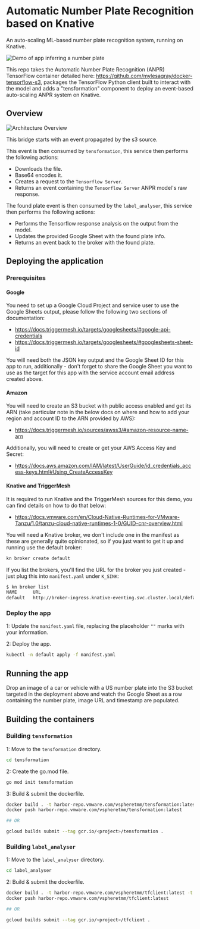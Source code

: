 # Automatic Number Plate Recognition based on Knative

An auto-scaling ML-based number plate recognition system, running on Knative.

![Demo of app inferring a number plate](img/demo.gif)

This repo takes the Automatic Number Plate Recognition (ANPR) TensorFlow container detailed here: <https://github.com/mylesagray/docker-tensorflow-s3>, packages the TensorFlow Python client built to interact with the model and adds a "tensformation" component to deploy an event-based auto-scaling ANPR system on Knative.

## Overview

![Architecture Overview](./img/overview.png)

This bridge starts with an event propagated by the s3 source.

This event is then consumed by `tensformation`, this service then performs the following actions:

* Downloads the file.
* Base64 encodes it.
* Creates a request to the `Tensorflow Server`.
* Returns an event containing the `Tensorflow Server` ANPR model's raw response.

The found plate event is then consumed by the `label_analyser`, this service then performs the following actions:

* Performs the Tensorflow response analysis on the output from the model.
* Updates the provided Google Sheet with the found plate info.
* Returns an event back to the broker with the found plate.

## Deploying the application

### Prerequisites

#### Google

You need to set up a Google Cloud Project and service user to use the Google Sheets output, please follow the following two sections of documentation:

* <https://docs.triggermesh.io/targets/googlesheets/#google-api-credentials>
* <https://docs.triggermesh.io/targets/googlesheets/#googlesheets-sheet-id>

You will need both the JSON key output and the Google Sheet ID for this app to run, additionally - don't forget to share the Google Sheet you want to use as the target for this app with the service account email address created above.

#### Amazon

You will need to create an S3 bucket with public access enabled and get its ARN (take particular note in the below docs on where and how to add your region and account ID to the ARN provided by AWS):

* <https://docs.triggermesh.io/sources/awss3/#amazon-resource-name-arn>

Additionally, you will need to create or get your AWS Access Key and Secret:

* <https://docs.aws.amazon.com/IAM/latest/UserGuide/id_credentials_access-keys.html#Using_CreateAccessKey>

#### Knative and TriggerMesh

It is required to run Knative and the TriggerMesh sources for this demo, you can find details on how to do that below:

* <https://docs.vmware.com/en/Cloud-Native-Runtimes-for-VMware-Tanzu/1.0/tanzu-cloud-native-runtimes-1-0/GUID-cnr-overview.html>

You will need a Knative broker, we don't include one in the manifest as these are generally quite opinionated, so if you just want to get it up and running use the default broker:

```sh
kn broker create default
```

If you list the brokers, you'll find the URL for the broker you just created - just plug this into `manifest.yaml` under `K_SINK`:

```sh
$ kn broker list
NAME      URL                                                                        AGE     CONDITIONS   READY   REASON
default   http://broker-ingress.knative-eventing.svc.cluster.local/default/default   7d22h   5 OK / 5     True    
```

### Deploy the app

1: Update the `manifest.yaml` file, replacing the placeholder `""` marks with your information.

2: Deploy the app.

```sh
kubectl -n default apply -f manifest.yaml
```

## Running the app

Drop an image of a car or vehicle with a US number plate into the S3 bucket targeted in the deployment above and watch the Google Sheet as a row containing the number plate, image URL and timestamp are populated.
## Building the containers

### Building `tensformation`

1: Move to the `tensformation` directory.

```sh
cd tensformation
```

2: Create the go.mod file.

```sh
go mod init tensformation
```

3: Build & submit the dockerfile.

```sh
docker build . -t harbor-repo.vmware.com/vspheretmm/tensformation:latest -t tensformation:latest
docker push harbor-repo.vmware.com/vspheretmm/tensformation:latest

## OR

gcloud builds submit --tag gcr.io/<project>/tensformation .
```

### Building `label_analyser`

1: Move to the `label_analyser` directory.

```sh
cd label_analyser
```

2: Build & submit the dockerfile.

```sh
docker build . -t harbor-repo.vmware.com/vspheretmm/tfclient:latest -t tfclient:latest
docker push harbor-repo.vmware.com/vspheretmm/tfclient:latest

## OR

gcloud builds submit --tag gcr.io/<project>/tfclient .
```
